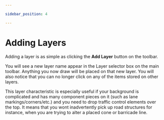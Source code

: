 ```yaml
---

sidebar_position: 4

---
```

# Adding Layers

Adding a layer is as simple as clicking the **Add Layer** button on the toolbar.

You will see a new layer name appear in the Layer selector box on the main toolbar. Anything you now draw will be placed on that new layer. You will also notice that you can no longer click on any of the items stored on other layers.

This layer characteristic is especially useful if your background is complicated and has many component pieces on it (such as lane markings/corners/etc.) and you need to drop traffic control elements over the top. It means that you wont inadvertently pick up road structures for instance, when you are trying to alter a placed cone or barricade line.
